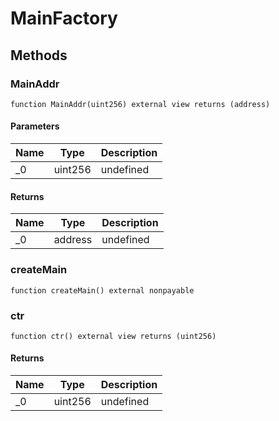# MainFactory









## Methods

### MainAddr

```solidity
function MainAddr(uint256) external view returns (address)
```





#### Parameters

| Name | Type | Description |
|---|---|---|
| _0 | uint256 | undefined |

#### Returns

| Name | Type | Description |
|---|---|---|
| _0 | address | undefined |

### createMain

```solidity
function createMain() external nonpayable
```






### ctr

```solidity
function ctr() external view returns (uint256)
```






#### Returns

| Name | Type | Description |
|---|---|---|
| _0 | uint256 | undefined |





